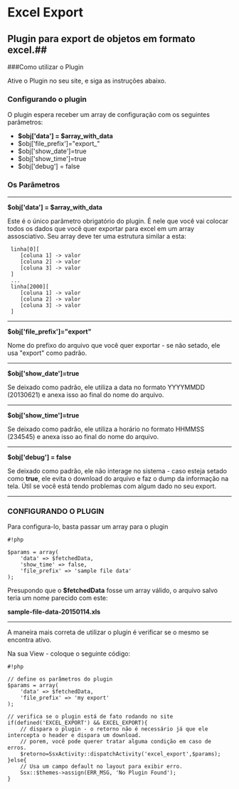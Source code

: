 # Excel Export #
## Plugin para export de objetos em formato excel.##

###Como utilizar o Plugin

Ative o Plugin no seu site, e siga as instruções abaixo.

### Configurando o plugin ###

O plugin espera receber um array de configuração com os seguintes parâmetros:

 * **$obj['data'] = $array_with_data**
 * $obj['file_prefix']="export_"
 * $obj['show_date']=true
 * $obj['show_time']=true
 * $obj['debug'] = false

### Os Parâmetros ###
---

 **$obj['data'] = $array_with_data**

 Este é o único parâmetro obrigatório do plugin. É nele que você vai colocar todos os dados que você quer exportar para excel em um array assosciativo.
 Seu array deve ter uma estrutura similar a esta:

```
 linha[0][
 	[coluna 1] -> valor 
 	[coluna 2] -> valor 
 	[coluna 3] -> valor 
 ] 
 ...
 linha[2000][
 	[coluna 1] -> valor 
 	[coluna 2] -> valor 
 	[coluna 3] -> valor 
 ] 

```
---

 **$obj['file_prefix']="export"**

Nome do prefixo do arquivo que você quer exportar - se não setado, ele usa "export" como padrão.

---

 **$obj['show_date']=true**

 Se deixado como padrão, ele utiliza a data no formato YYYYMMDD (20130621) e anexa isso ao final do nome do arquivo.

---

 **$obj['show_time']=true**

Se deixado como padrão, ele utiliza a horário no formato HHMMSS (234545) e anexa isso ao final do nome do arquivo.

---

 **$obj['debug'] = false**

Se deixado como padrão, ele não interage no sistema - caso esteja setado como **true**, ele evita o download do arquivo e faz o dump da informação na tela. Útil se você está tendo problemas com algum dado no seu export. 

---

### CONFIGURANDO O PLUGIN ###

Para configura-lo, basta passar um array para o plugin
```
#!php

$params = array(
	'data' => $fetchedData,
	'show_time' => false,
	'file_prefix' => 'sample file data'
);

```

Presupondo que o **$fetchedData** fosse um array válido, o arquivo salvo teria um nome parecido com este:

**sample-file-data-20150114.xls**

---- 

A maneira mais correta de utilizar o plugin é verificar se o mesmo se encontra ativo.

Na sua View - coloque o seguinte código:

```
#!php

// define os parâmetros do plugin
$params = array(
	'data' => $fetchedData,
	'file_prefix' => 'my export'
);

// verifica se o plugin está de fato rodando no site
if(defined('EXCEL_EXPORT') && EXCEL_EXPORT){
	// dispara o plugin - o retorno não é necessário já que ele intercepta o header e dispara um download.
	// porem, você pode querer tratar alguma condição em caso de erros.
    $retorno=SsxActivity::dispatchActivity('excel_export',$params);
}else{
	// Usa um campo default no layout para exibir erro.
    Ssx::$themes->assign(ERR_MSG, 'No Plugin Found');
}
```


